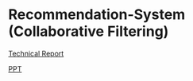 # Recommendation-System (Collaborative Filtering)

[Technical Report](https://docs.google.com/document/d/1GcuveMBsO6LwkW5gwqEaCmBPTHviuWU9lAqP-vc8RV4/edit?usp=sharing)


[PPT](https://1drv.ms/p/s!AlYEYNCe5fcb-FdhoUPSJ1sLNTD8?e=4iyCnI)
